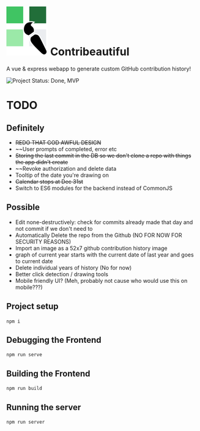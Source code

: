 
# ![Logo](./src/assets/contribeautiful.svg) Contribeautiful

A vue & express webapp to generate custom GitHub contribution history!

![Project Status: Done, MVP](https://img.shields.io/badge/Project%20Status-Done%2C%20MVP-green)
# TODO

## Definitely
- ~~REDO THAT GOD AWFUL DESIGN~~
- ~~User prompts of completed, error etc
- ~~Storing the last commit in the DB so we don't clone a repo with things the app didn't create~~
- ~~Revoke authorization and delete data
- Tooltip of the date you're drawing on
- ~~Calendar stops at Dec 31st~~
- Switch to ES6 modules for the backend instead of CommonJS
## Possible
- Edit none-destructively: check for commits already made that day and not commit if we don't need to
- Automatically Delete the repo from the Github (NO FOR NOW FOR SECURITY REASONS)
- Import an image as a 52x7 github contribution history image
- graph of current year starts with the current date of last year and goes to current date
- Delete individual years of history (No for now)
- Better click detection / drawing tools
- Mobile friendly UI? (Meh, probably not cause who would use this on mobile???)
## Project setup
```
npm i
```

## Debugging the Frontend
```
npm run serve
```

## Building the Frontend
```
npm run build
```

## Running the server
```
npm run server
```
